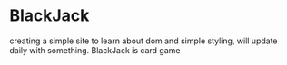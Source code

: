 ﻿# BlackJack
creating a simple site to learn about dom and simple styling, will update daily with something.
BlackJack is card game
